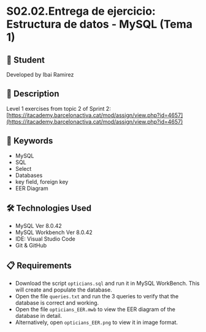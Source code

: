# S02.02.Entrega de ejercicio: Estructura de datos - MySQL (Tema 1)

## 👤 Student

Developed by Ibai Ramirez

## 📄 Description

Level 1 exercises from topic 2 of Sprint 2: [https://itacademy.barcelonactiva.cat/mod/assign/view.php?id=4657](https://itacademy.barcelonactiva.cat/mod/assign/view.php?id=4657)

## 🎯 Keywords

* MySQL
* SQL
* Select
* Databases
* key field, foreign key
* EER Diagram

## 🛠️ Technologies Used

* MySQL Ver 8.0.42
* MySQL Workbench Ver 8.0.42
* IDE: Visual Studio Code
* Git & GitHub

## 📋 Requirements

* Download the script `opticians.sql` and run it in MySQL WorkBench. This will create and populate the database.
* Open the file `queries.txt` and run the 3 queries to verify that the database is correct and working.
* Open the file `opticians_EER.mwb` to view the EER diagram of the database in detail.
* Alternatively, open `opticians_EER.png` to view it in image format.

